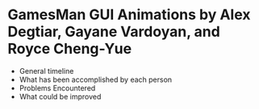 GamesMan GUI Animations by Alex Degtiar, Gayane Vardoyan, and Royce Cheng-Yue
=============================================================================

-   General timeline
-   What has been accomplished by each person
-   Problems Encountered
-   What could be improved

